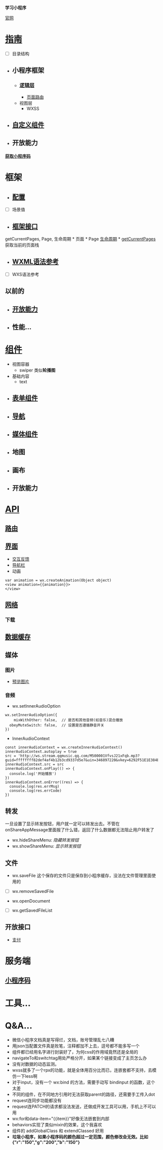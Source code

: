 **学习小程序**

[官网](https://developers.weixin.qq.com/miniprogram/dev/framework/)

# [指南](./指南.md)
* [ ] 目录结构
* ## 小程序框架
    * ### [逻辑层](逻辑层.md)
        * [页面路由](逻辑层.md)
    * 视图层
        * WXSS
* ## [自定义组件](./自定义组件.md)
* ## 开放能力
#### [获取小程序码](./指南.md#获取小程序码)

# 框架
* ## [配置](./框架.md)
* [ ] 场景值
* ## [框架接口](./框架.md)
getCurrentPages, Page, 生命周期
    * 页面
        * Page
        [生命周期](./框架.md)
        * [getCurrentPages](./框架.md#getCurrentPages)
        获取当前的页面栈
* ## [WXML语法参考](./框架.md)
* [ ] WXS语法参考

## 以前的
* ## [开放能力](./框架.md)
* ## 性能...


# [组件](组件.md)
* 视图容器
    * swiper 类似**轮播图**
* 基础内容
    * text
* ## [表单组件](./组件.md#表单组件)
* ## [导航](./组件.md#导航)
* ## [媒体组件](./组件.md#媒体组件_官网)
* ## 地图
* ## 画布
* ## 开放能力

# [API](./api.md)
## [路由](./api.md#路由-官网)
## [界面](./api.md#界面)
* [交互反馈](./api.md#交互反馈)
* [导航栏](./api.md#导航栏)
* 动画
```
var animation = wx.createAnimation(Object object)
<view animation={{animation}}>
</view>
```

## [网络](./api.md)
### 下载
## [数据缓存](./api.md#数据缓存)
## 媒体
### 图片
* [预览图片](./api.md#图片)
### 音频
* wx.setInnerAudioOption
```
wx.setInnerAudioOption({
    mixWithOther: false,  // 是否和其他音频(如音乐)混合播放
  obeyMuteSwitch: false,  // 设置是否遵循静音开关
})
```
* InnerAudioContext
```
const innerAudioContext = wx.createInnerAudioContext()
innerAudioContext.autoplay = true
src = 'http://ws.stream.qqmusic.qq.com/M500001VfvsJ21xFqb.mp3?guid=ffffffff82def4af4b12b3cd9337d5e7&uin=346897220&vkey=6292F51E1E384E061FF02C31F716658E5C81F5594D561F2E88B854E81CAAB7806D5E4F103E55D33C16F3FAC506D1AB172DE8600B37E43FAD&fromtag=46'
innerAudioContext.src = src
innerAudioContext.onPlay(() => {
  console.log('开始播放')
})
innerAudioContext.onError((res) => {
  console.log(res.errMsg)
  console.log(res.errCode)
})
```

## 转发
一旦设置了显示转发按钮，用户就一定可以转发出去。不管在onShareAppMessage里面报了什么错，返回了什么数据都无法阻止用户转发了
* wx.hideShareMenu: *隐藏转发按钮*
* wx.showShareMenu: *显示转发按钮*

## 文件
* wx.saveFile
这个保存的文件只是保存到小程序缓存，没法在文件管理里面使用的
* [ ] wx.removeSavedFile
* wx.openDocument
* [ ] wx.getSavedFileList

## 开放接口
* [支付](./api.md#支付)

# 服务端
## [小程序码](https://developers.weixin.qq.com/miniprogram/dev/api-backend/open-api/qr-code/wxacode.createQRCode.html)

# 工具...

# Q&A...

* 微信小程序文档真是写得烂，文档，账号管理乱七八糟  
* 用json当配置文件真是败笔，注释都加不上去，逗号都不能多写一个  
* 组件都已经用名字进行封装好了，为何css的作用域竟然还是全局的  
* navigateTo和switchtag用处严格分开，如果某个链接变成了主页怎么办  
* 没有对数据的动态监测。
* wxss就多了一个rpx的功能，就是全体用百分比而已，连嵌套都不支持，去模仿一下less啊  
* 对于input，没有一个 wx:bind 的方法，需要手动写 bindinput 的函数，这个太差  
* 不同的组件，在不同地方引用时无法获取parent的路径，还需要手工传入dot  
* request连同步功能都没有  
* request连PATCH的请求都没法发送，还做成开发工具可以用，手机上不可以用  
* wx:for和data-item="{{item}}"好像无法嵌套到内部
* behaviors实现了类似mixin的效果，这个我喜欢
* 组件的 addGlobalClass 和 extendClassed 好用
* **垃圾小程序，如果小程序码的颜色超过一定范围，颜色修改会无效。比如{"r":"150","g":"200","b":"150"}**
